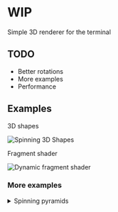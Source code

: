 # WIP

Simple 3D renderer for the terminal

## TODO

- Better rotations
- More examples
- Performance

## Examples

3D shapes

![Spinning 3D Shapes](./assets/basic.gif)


Fragment shader

![Dynamic fragment shader](./assets/kishimisu.gif)


### More examples

<details>
    <summary>Spinning pyramids</summary>
    <img alt="Spinning pyramids" src="./assets/pyramids.gif">
</details>


